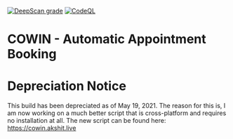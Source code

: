 [![DeepScan grade](https://deepscan.io/api/teams/14109/projects/17203/branches/387105/badge/grade.svg)](https://deepscan.io/dashboard#view=project&tid=14109&pid=17203&bid=387105)
[![CodeQL](https://github.com/Akshit-WTF/cowin/actions/workflows/codeql-analysis.yml/badge.svg)](https://github.com/Akshit-WTF/cowin/actions/workflows/codeql-analysis.yml)
# COWIN - Automatic Appointment Booking

# Depreciation Notice

This build has been depreciated as of May 19, 2021. The reason for this is, I am now working on a much better script that is cross-platform and requires no installation at all. The new script can be found here: https://cowin.akshit.live
